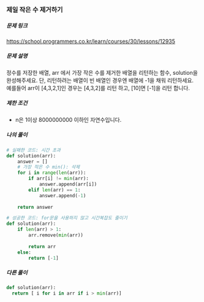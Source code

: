 ### 제일 작은 수 제거하기



##### 문제 링크

https://school.programmers.co.kr/learn/courses/30/lessons/12935


##### 문제 설명

정수를 저장한 배열, arr 에서 가장 작은 수를 제거한 배열을 리턴하는 함수, solution을 완성해주세요. 단, 리턴하려는 배열이 빈 배열인 경우엔 배열에 -1을 채워 리턴하세요. 예를들어 arr이 [4,3,2,1]인 경우는 [4,3,2]를 리턴 하고, [10]면 [-1]을 리턴 합니다.


##### 제한 조건
- n은 1이상 8000000000 이하인 자연수입니다.



##### 나의 풀이

```py
# 실패한 코드: 시간 초과
def solution(arr):
    answer = []
    # 가장 작은 수 min(): 삭제
    for i in range(len(arr)):
        if arr[i] != min(arr):
            answer.append(arr[i])
        elif len(arr) == 1:
            answer.append(-1)
            
    return answer

# 성공한 코드: for문을 사용하지 않고 시간복잡도 줄이기
def solution(arr):
    if len(arr) > 1:
        arr.remove(min(arr))
        
        return arr
    else:
        return [-1]
```



##### 다른 풀이

```py
def solution(arr):
  return [ i for i in arr if i > min(arr)]
```
